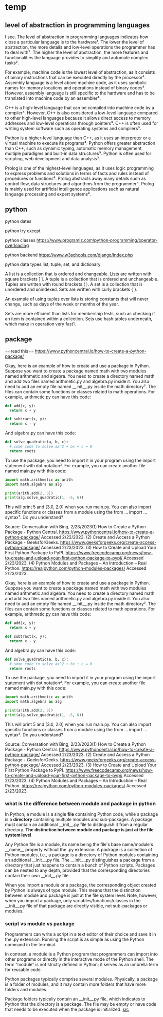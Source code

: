 # temp

## level of abstraction in programming languages

I see. The level of abstraction in programming languages indicates how close a particular language is to the hardware¹. The lower the level of abstraction, the more details and low-level operations the programmer has to deal with². The higher the level of abstraction, the more features and functionalities the language provides to simplify and automate complex tasks².

For example, machine code is the lowest level of abstraction, as it consists of binary instructions that can be executed directly by the processor⁴. Assembly language is a level above machine code, as it uses symbolic names for memory locations and operations instead of binary codes⁴. However, assembly language is still specific to the hardware and has to be translated into machine code by an assembler⁴.

C++ is a high-level language that can be compiled into machine code by a compiler⁴. However, C++ is also considered a low-level language compared to other high-level languages because it allows direct access to memory addresses and low-level operations through pointers³. C++ is often used for writing system software such as operating systems and compilers³.

Python is a higher-level language than C++, as it uses an interpreter or a virtual machine to execute its programs⁴. Python offers greater abstraction than C++, such as dynamic typing, automatic memory management, multiple paradigms and built-in data structures³. Python is often used for scripting, web development and data analysis³.

Prolog is one of the highest-level languages, as it uses logic programming to express problems and solutions in terms of facts and rules instead of procedures or functions⁴. Prolog abstracts away many details such as control flow, data structures and algorithms from the programmer⁴. Prolog is mainly used for artificial intelligence applications such as natural language processing and expert systems⁴.

## python

python dates

python try except

python classes
<https://www.programiz.com/python-programming/operator-overloading>

python backend
<https://www.w3schools.com/django/index.php>

python data types list, tuple, set, and dictionary

A list is a collection that is ordered and changeable. Lists are written with square brackets [ ].
A tuple is a collection that is ordered and unchangeable. Tuples are written with round brackets ( ).
A set is a collection that is unordered and unindexed. Sets are written with curly brackets { }.

An example of using tuples over lists is storing constants that will never change, such as days of the week or months of the year.

Sets are more efficient than lists for membership tests, such as checking if an item is contained within a collection. Sets use hash tables underneath, which make in operation very fast1.

## package

==read this==
<https://www.pythoncentral.io/how-to-create-a-python-package/>

Okay, here is an example of how to create and use a package in Python. Suppose you want to create a package named math with two modules named arithmetic and algebra. You need to create a directory named math and add two files named arithmetic.py and algebra.py inside it. You also need to add an empty file named \_\_init\_\_.py inside the math directory³. The files can contain some functions or classes related to math operations. For example, arithmetic.py can have this code:

```python
def add(x, y):
  return x + y

def subtract(x, y):
  return x - y
```

And algebra.py can have this code:

```python
def solve_quadratic(a, b, c):
  # some code to solve ax^2 + bx + c = 0
  return roots
```

To use the package, you need to import it in your program using the import statement with dot notation². For example, you can create another file named main.py with this code:

```python
import math.arithmetic as arith
import math.algebra as alg

print(arith.add(2, 3))
print(alg.solve_quadratic(1, -5, 6))
```

This will print 5 and [3.0, 2.0] when you run main.py. You can also import specific functions or classes from a module using the from ... import ... syntax². Do you understand?

Source: Conversation with Bing, 2/23/2023(1) How to Create a Python Package - Python Central. <https://www.pythoncentral.io/how-to-create-a-python-package/> Accessed 2/23/2023.
(2) Create and Access a Python Package - GeeksforGeeks. <https://www.geeksforgeeks.org/create-access-python-package/> Accessed 2/23/2023.
(3) How to Create and Upload Your First Python Package to PyPI. <https://www.freecodecamp.org/news/how-to-create-and-upload-your-first-python-package-to-pypi/> Accessed 2/23/2023.
(4) Python Modules and Packages – An Introduction – Real Python. <https://realpython.com/python-modules-packages/> Accessed 2/23/2023.

Okay, here is an example of how to create and use a package in Python. Suppose you want to create a package named math with two modules named arithmetic and algebra. You need to create a directory named math and add two files named arithmetic.py and algebra.py inside it. You also need to add an empty file named \_\_init\_\_.py inside the math directory³. The files can contain some functions or classes related to math operations. For example, arithmetic.py can have this code:

```python
def add(x, y):
  return x + y

def subtract(x, y):
  return x - y
```

And algebra.py can have this code:

```python
def solve_quadratic(a, b, c):
  # some code to solve ax^2 + bx + c = 0
  return roots
```

To use the package, you need to import it in your program using the import statement with dot notation². For example, you can create another file named main.py with this code:

```python
import math.arithmetic as arith
import math.algebra as alg

print(arith.add(2, 3))
print(alg.solve_quadratic(1, -5, 6))
```

This will print 5 and [3.0, 2.0] when you run main.py. You can also import specific functions or classes from a module using the from ... import ... syntax². Do you understand?

Source: Conversation with Bing, 2/23/2023(1) How to Create a Python Package - Python Central. <https://www.pythoncentral.io/how-to-create-a-python-package/> Accessed 2/23/2023.
(2) Create and Access a Python Package - GeeksforGeeks. <https://www.geeksforgeeks.org/create-access-python-package/> Accessed 2/23/2023.
(3) How to Create and Upload Your First Python Package to PyPI. <https://www.freecodecamp.org/news/how-to-create-and-upload-your-first-python-package-to-pypi/> Accessed 2/23/2023.
(4) Python Modules and Packages – An Introduction – Real Python. <https://realpython.com/python-modules-packages/> Accessed 2/23/2023.

### what is the difference between module and package in python

In Python, a module is a single **file** containing Python code, while a package is a **directory** containing multiple modules and sub-packages. A package must contain an additional \_\_init\_\_.py file to distinguish it from a regular directory. **The distinction between module and package is just at the file system level.**

Any Python file is a module, its name being the file's base name/module's \_\_name\_\_ property without the .py extension.
A package is a collection of Python modules, i.e., a package is a directory of Python modules containing an additional \_\_init\_\_.py file.
The \_\_init\_\_.py distinguishes a package from a directory that just happens to contain a bunch of Python scripts.
Packages can be nested to any depth, provided that the corresponding directories contain their own \_\_init\_\_.py file.

When you import a module or a package, the corresponding object created by Python is always of type module. This means that the distinction between module and package is just at the file system level. Note, however, when you import a package, only variables/functions/classes in the \_\_init\_\_.py file of that package are directly visible, not sub-packages or modules.

### script vs module vs package

Programmers can write a script in a text editor of their choice and save it in the .py extension. Running the script is as simple as using the Python command in the terminal.

In contrast, a module is a Python program that programmers can import into other programs or directly in the interactive mode of the Python shell. The term “module” is not strictly defined in Python; it serves as an umbrella term for reusable code.

Python packages typically comprise several modules. Physically, a package is a folder of modules, and it may contain more folders that have more folders and modules.

Package folders typically contain an \_\_init\_\_.py file, which indicates to Python that the directory is a package. The file may be empty or have code that needs to be executed when the package is initialized.
[src](https://www.pythoncentral.io/how-to-create-a-python-package/)
